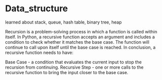# Data_structure

learned about stack, queue,  hash table,  binary tree,  heap


Recursion is a problem-solving process in which a function is called within itself. In Python, a recursive function accepts an argument and includes a condition to check whether it matches the base case. The function will continue to call upon itself until the base case is reached. In conclusion, a recursive function needs to have:

Base Case - a condition that evaluates the current input to stop the recursion from continuing.
Recursive Step - one or more calls to the recursive function to bring the input closer to the base case.
